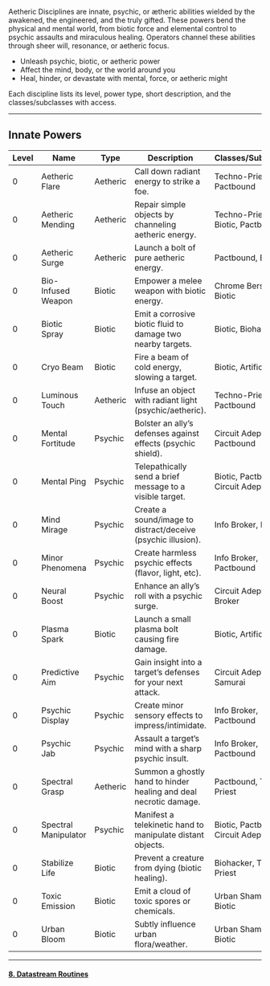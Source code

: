 Aetheric Disciplines are innate, psychic, or ætheric abilities wielded by the awakened, the engineered, and the truly gifted. These powers bend the physical and mental world, from biotic force and elemental control to psychic assaults and miraculous healing. Operators channel these abilities through sheer will, resonance, or aetheric focus.

- Unleash psychic, biotic, or aetheric power
- Affect the mind, body, or the world around you
- Heal, hinder, or devastate with mental, force, or aetheric might

Each discipline lists its level, power type, short description, and the classes/subclasses with access.

---

## Innate Powers

|Level|Name|Type|Description|Classes/Subclasses|
|---|---|---|---|---|
|0|Aetheric Flare|Aetheric|Call down radiant energy to strike a foe.|Techno-Priest, Pactbound|
|0|Aetheric Mending|Aetheric|Repair simple objects by channeling aetheric energy.|Techno-Priest, Biotic, Pactbound|
|0|Aetheric Surge|Aetheric|Launch a bolt of pure aetheric energy.|Pactbound, Biotic|
|0|Bio-Infused Weapon|Biotic|Empower a melee weapon with biotic energy.|Chrome Berserker, Biotic|
|0|Biotic Spray|Biotic|Emit a corrosive biotic fluid to damage two nearby targets.|Biotic, Biohacker|
|0|Cryo Beam|Biotic|Fire a beam of cold energy, slowing a target.|Biotic, Artificer|
|0|Luminous Touch|Aetheric|Infuse an object with radiant light (psychic/aetheric).|Techno-Priest, Pactbound|
|0|Mental Fortitude|Psychic|Bolster an ally’s defenses against effects (psychic shield).|Circuit Adept, Pactbound|
|0|Mental Ping|Psychic|Telepathically send a brief message to a visible target.|Biotic, Pactbound, Circuit Adept|
|0|Mind Mirage|Psychic|Create a sound/image to distract/deceive (psychic illusion).|Info Broker, Biotic|
|0|Minor Phenomena|Psychic|Create harmless psychic effects (flavor, light, etc).|Info Broker, Pactbound|
|0|Neural Boost|Psychic|Enhance an ally’s roll with a psychic surge.|Circuit Adept, Info Broker|
|0|Plasma Spark|Biotic|Launch a small plasma bolt causing fire damage.|Biotic, Artificer|
|0|Predictive Aim|Psychic|Gain insight into a target’s defenses for your next attack.|Circuit Adept, Street Samurai|
|0|Psychic Display|Psychic|Create minor sensory effects to impress/intimidate.|Info Broker, Pactbound|
|0|Psychic Jab|Psychic|Assault a target’s mind with a sharp psychic insult.|Info Broker, Pactbound|
|0|Spectral Grasp|Aetheric|Summon a ghostly hand to hinder healing and deal necrotic damage.|Pactbound, Techno-Priest|
|0|Spectral Manipulator|Psychic|Manifest a telekinetic hand to manipulate distant objects.|Biotic, Pactbound, Circuit Adept|
|0|Stabilize Life|Biotic|Prevent a creature from dying (biotic healing).|Biohacker, Techno-Priest|
|0|Toxic Emission|Biotic|Emit a cloud of toxic spores or chemicals.|Urban Shaman, Biotic|
|0|Urban Bloom|Biotic|Subtly influence urban flora/weather.|Urban Shaman, Biotic|

---

#### [8. Datastream Routines](../8.%20Datastream%20Routines/8.%20Datastream%20Routines.md)